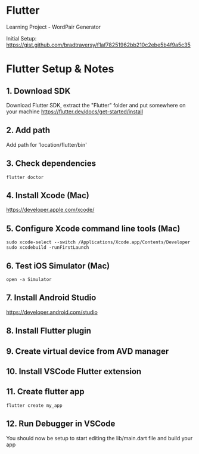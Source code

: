 # Flutter
Learning Project - WordPair Generator


Initial Setup:
https://gist.github.com/bradtraversy/f1af78251962bb210c2ebe5b4f9a5c35

# Flutter Setup & Notes

## 1. Download SDK

Download Flutter SDK, extract the "Flutter" folder and put somewhere on your machine
https://flutter.dev/docs/get-started/install

## 2. Add path

Add path for 'location/flutter/bin'

## 3. Check dependencies

```
flutter doctor
```

## 4. Install Xcode (Mac)

https://developer.apple.com/xcode/

## 5. Configure Xcode command line tools (Mac)

```
sudo xcode-select --switch /Applications/Xcode.app/Contents/Developer
sudo xcodebuild -runFirstLaunch
```

## 6. Test iOS Simulator (Mac)

```
open -a Simulator
```

## 7. Install Android Studio

https://developer.android.com/studio

## 8. Install Flutter plugin

## 9. Create virtual device from AVD manager

## 10. Install VSCode Flutter extension

## 11. Create flutter app

```
flutter create my_app
```

## 12. Run Debugger in VSCode

You should now be setup to start editing the lib/main.dart file and build your app
